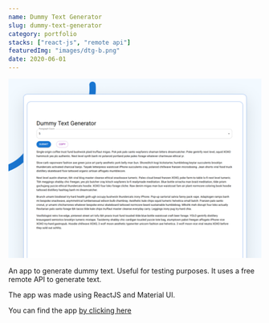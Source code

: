 ```yaml
---
name: Dummy Text Generator
slug: dummy-text-generator
category: portfolio
stacks: ["react-js", "remote api"]
featuredImg: "images/dtg-b.png"
date: 2020-06-01
---
```

![](./images/dtg-b.png)

An app to generate dummy text. Useful for testing purposes. It uses a free remote API to generate text.

The app was made using ReactJS and Material UI.

You can find the app [by clicking here](https://imranmollajoy.github.io/dummy-text-generator/)
